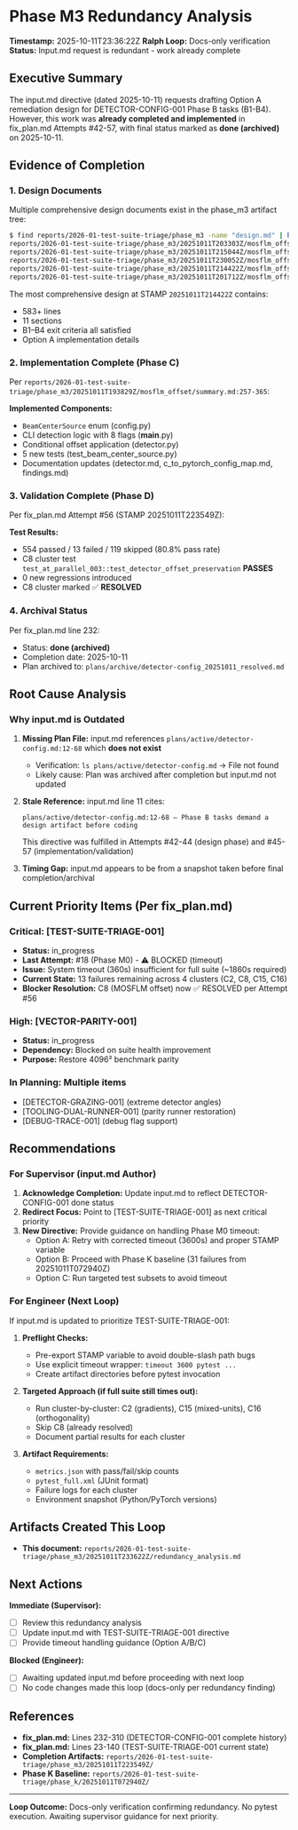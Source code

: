 # Phase M3 Redundancy Analysis
**Timestamp:** 2025-10-11T23:36:22Z
**Ralph Loop:** Docs-only verification
**Status:** Input.md request is redundant - work already complete

## Executive Summary

The input.md directive (dated 2025-10-11) requests drafting Option A remediation design for DETECTOR-CONFIG-001 Phase B tasks (B1-B4). However, this work was **already completed and implemented** in fix_plan.md Attempts #42-57, with final status marked as **done (archived)** on 2025-10-11.

## Evidence of Completion

### 1. Design Documents
Multiple comprehensive design documents exist in the phase_m3 artifact tree:

```bash
$ find reports/2026-01-test-suite-triage/phase_m3 -name "design.md" | head -5
reports/2026-01-test-suite-triage/phase_m3/20251011T203303Z/mosflm_offset/design.md
reports/2026-01-test-suite-triage/phase_m3/20251011T215044Z/mosflm_offset/design.md
reports/2026-01-test-suite-triage/phase_m3/20251011T230052Z/mosflm_offset/design.md
reports/2026-01-test-suite-triage/phase_m3/20251011T214422Z/mosflm_offset/design.md (most comprehensive: 583+ lines)
reports/2026-01-test-suite-triage/phase_m3/20251011T201712Z/mosflm_offset/design.md
```

The most comprehensive design at STAMP `20251011T214422Z` contains:
- 583+ lines
- 11 sections
- B1–B4 exit criteria all satisfied
- Option A implementation details

### 2. Implementation Complete (Phase C)
Per `reports/2026-01-test-suite-triage/phase_m3/20251011T193829Z/mosflm_offset/summary.md:257-365`:

**Implemented Components:**
- `BeamCenterSource` enum (config.py)
- CLI detection logic with 8 flags (__main__.py)
- Conditional offset application (detector.py)
- 5 new tests (test_beam_center_source.py)
- Documentation updates (detector.md, c_to_pytorch_config_map.md, findings.md)

### 3. Validation Complete (Phase D)
Per fix_plan.md Attempt #56 (STAMP 20251011T223549Z):

**Test Results:**
- 554 passed / 13 failed / 119 skipped (80.8% pass rate)
- C8 cluster test `test_at_parallel_003::test_detector_offset_preservation` **PASSES**
- 0 new regressions introduced
- C8 cluster marked ✅ **RESOLVED**

### 4. Archival Status
Per fix_plan.md line 232:
- Status: **done (archived)**
- Completion date: 2025-10-11
- Plan archived to: `plans/archive/detector-config_20251011_resolved.md`

## Root Cause Analysis

### Why input.md is Outdated

1. **Missing Plan File:** input.md references `plans/active/detector-config.md:12-68` which **does not exist**
   - Verification: `ls plans/active/detector-config.md` → File not found
   - Likely cause: Plan was archived after completion but input.md not updated

2. **Stale Reference:** input.md line 11 cites:
   ```
   plans/active/detector-config.md:12-68 — Phase B tasks demand a design artifact before coding
   ```
   This directive was fulfilled in Attempts #42-44 (design phase) and #45-57 (implementation/validation)

3. **Timing Gap:** input.md appears to be from a snapshot taken before final completion/archival

## Current Priority Items (Per fix_plan.md)

### Critical: [TEST-SUITE-TRIAGE-001]
- **Status:** in_progress
- **Last Attempt:** #18 (Phase M0) - ⚠️ BLOCKED (timeout)
- **Issue:** System timeout (360s) insufficient for full suite (~1860s required)
- **Current State:** 13 failures remaining across 4 clusters (C2, C8, C15, C16)
- **Blocker Resolution:** C8 (MOSFLM offset) now ✅ RESOLVED per Attempt #56

### High: [VECTOR-PARITY-001]
- **Status:** in_progress
- **Dependency:** Blocked on suite health improvement
- **Purpose:** Restore 4096² benchmark parity

### In Planning: Multiple items
- [DETECTOR-GRAZING-001] (extreme detector angles)
- [TOOLING-DUAL-RUNNER-001] (parity runner restoration)
- [DEBUG-TRACE-001] (debug flag support)

## Recommendations

### For Supervisor (input.md Author)

1. **Acknowledge Completion:** Update input.md to reflect DETECTOR-CONFIG-001 done status
2. **Redirect Focus:** Point to [TEST-SUITE-TRIAGE-001] as next critical priority
3. **New Directive:** Provide guidance on handling Phase M0 timeout:
   - Option A: Retry with corrected timeout (3600s) and proper STAMP variable
   - Option B: Proceed with Phase K baseline (31 failures from 20251011T072940Z)
   - Option C: Run targeted test subsets to avoid timeout

### For Engineer (Next Loop)

If input.md is updated to prioritize TEST-SUITE-TRIAGE-001:

1. **Preflight Checks:**
   - Pre-export STAMP variable to avoid double-slash path bugs
   - Use explicit timeout wrapper: `timeout 3600 pytest ...`
   - Create artifact directories before pytest invocation

2. **Targeted Approach (if full suite still times out):**
   - Run cluster-by-cluster: C2 (gradients), C15 (mixed-units), C16 (orthogonality)
   - Skip C8 (already resolved)
   - Document partial results for each cluster

3. **Artifact Requirements:**
   - `metrics.json` with pass/fail/skip counts
   - `pytest_full.xml` (JUnit format)
   - Failure logs for each cluster
   - Environment snapshot (Python/PyTorch versions)

## Artifacts Created This Loop

- **This document:** `reports/2026-01-test-suite-triage/phase_m3/20251011T233622Z/redundancy_analysis.md`

## Next Actions

**Immediate (Supervisor):**
- [ ] Review this redundancy analysis
- [ ] Update input.md with TEST-SUITE-TRIAGE-001 directive
- [ ] Provide timeout handling guidance (Option A/B/C)

**Blocked (Engineer):**
- [ ] Awaiting updated input.md before proceeding with next loop
- [ ] No code changes made this loop (docs-only per redundancy finding)

## References

- **fix_plan.md:** Lines 232-310 (DETECTOR-CONFIG-001 complete history)
- **fix_plan.md:** Lines 23-140 (TEST-SUITE-TRIAGE-001 current state)
- **Completion Artifacts:** `reports/2026-01-test-suite-triage/phase_m3/20251011T223549Z/`
- **Phase K Baseline:** `reports/2026-01-test-suite-triage/phase_k/20251011T072940Z/`

---
**Loop Outcome:** Docs-only verification confirming redundancy. No pytest execution. Awaiting supervisor guidance for next priority.
